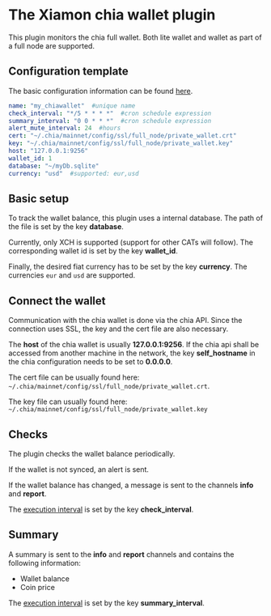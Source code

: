 # The Xiamon chia wallet plugin

This plugin monitors the chia full wallet. Both lite wallet and wallet as part of a full node are supported.

## **Configuration template**

The basic configuration information can be found [here](../config_basics.md).

```yaml
name: "my_chiawallet"  #unique name
check_interval: "*/5 * * * *"  #cron schedule expression
summary_interval: "0 0 * * *"  #cron schedule expression
alert_mute_interval: 24  #hours
cert: "~/.chia/mainnet/config/ssl/full_node/private_wallet.crt"
key: "~/.chia/mainnet/config/ssl/full_node/private_wallet.key"
host: "127.0.0.1:9256"
wallet_id: 1
database: "~/myDb.sqlite"
currency: "usd"  #supported: eur,usd
```

## **Basic setup**

To track the wallet balance, this plugin uses a internal database. The path of the file is set by the key **database**.

Currently, only XCH is supported (support for other CATs will follow). The corresponding wallet id is set by the key **wallet_id**.

Finally, the desired fiat currency has to be set by the key **currency**. The currencies `eur` and `usd` are supported.

## **Connect the wallet**

Communication with the chia wallet is done via the chia API. Since the connection uses SSL, the key and the cert file are also necessary.

The **host** of the chia wallet is usually **127.0.0.1:9256**. If the chia api shall be accessed from another machine in the network, the key **self_hostname** in the chia configuration needs to be set to **0.0.0.0**.

The cert file can be usually found here: `~/.chia/mainnet/config/ssl/full_node/private_wallet.crt`.

The key file can usually found here: `~/.chia/mainnet/config/ssl/full_node/private_wallet.key`

## **Checks**

The plugin checks the wallet balance periodically. 

If the wallet is not synced, an alert is sent.

If the wallet balance has changed, a message is sent to the channels **info** and **report**.

The [execution interval](../config_basics.md) is set by the key **check_interval**.

## **Summary**

A summary is sent to the **info** and **report** channels and contains the following information:

- Wallet balance
- Coin price

The [execution interval](../config_basics.md) is set by the key **summary_interval**.

